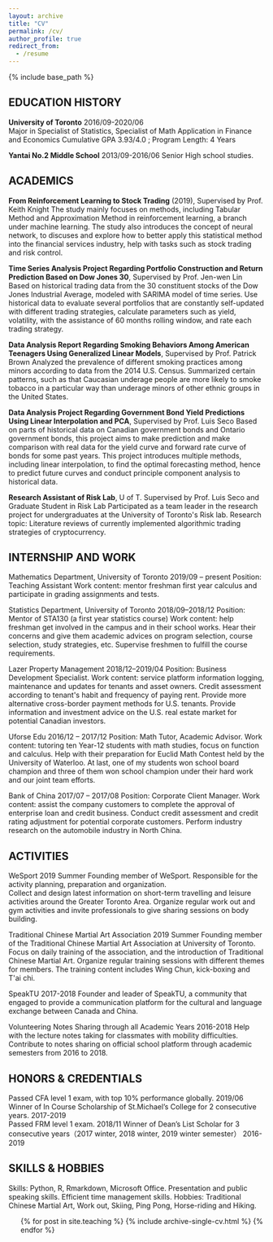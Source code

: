 ```yaml
---
layout: archive
title: "CV"
permalink: /cv/
author_profile: true
redirect_from:
  - /resume
---
```


{% include base_path %}

## EDUCATION HISTORY
**University of Toronto**                                   2016/09-2020/06                             
Major in Specialist of Statistics, Specialist of Math Application in Finance and Economics 
Cumulative GPA 3.93/4.0 ; Program Length: 4 Years	

**Yantai No.2 Middle School**                               2013/09-2016/06
Senior High school studies.

## ACADEMICS
**From Reinforcement Learning to Stock Trading** (2019), Supervised by Prof. Keith Knight
The study mainly focuses on methods, including Tabular Method and Approximation Method in reinforcement learning, a branch under machine learning. The study also introduces the concept of neural network, to discuses and explore how to better apply this statistical method into the financial services industry, help with tasks such as stock trading and risk control. 

**Time Series Analysis Project Regarding Portfolio Construction and Return Prediction Based on Dow Jones 30**, Supervised by Prof. Jen-wen Lin
Based on historical trading data from the 30 constituent stocks of the Dow Jones Industrial Average, modeled with SARIMA model of time series. Use historical data to evaluate several portfolios that are constantly self-updated with different trading strategies, calculate parameters such as yield, volatility, with the assistance of 60 months rolling window, and rate each trading strategy.

**Data Analysis Report Regarding Smoking Behaviors Among American Teenagers Using Generalized Linear Models**, Supervised by Prof. Patrick Brown 
Analyzed the prevalence of different smoking practices among minors according to data from the 2014 U.S. Census. Summarized certain patterns, such as that Caucasian underage people are more likely to smoke tobacco in a particular way than underage minors of other ethnic groups in the United States.

**Data Analysis Project Regarding Government Bond Yield Predictions Using Linear Interpolation and PCA**, Supervised by Prof. Luis Seco
Based on parts of historical data on Canadian government bonds and Ontario government bonds, this project aims to make prediction and make comparison with real data for the yield curve and forward rate curve of bonds for some past years. This project introduces multiple methods, including linear interpolation, to find the optimal forecasting method, hence to predict future curves and conduct principle component analysis to historical data. 

**Research Assistant of Risk Lab**, U of T. Supervised by Prof. Luis Seco and Graduate Student in Risk Lab
Participated as a team leader in the research project for undergraduates at the University of Toronto's Risk lab. Research topic: Literature reviews of currently implemented algorithmic trading strategies of cryptocurrency. 

## INTERNSHIP AND WORK
Mathematics Department, University of Toronto		    								2019/09 – present
Position: Teaching Assistant
Work content: mentor freshman first year calculus and participate in grading assignments and tests.  

Statistics Department, University of Toronto 										    2018/09–2018/12
Position: Mentor of STA130 (a first year statistics course)
Work content: help freshman get involved in the campus and in their school works. Hear their concerns and give them academic advices on program selection, course selection, study strategies, etc. Supervise freshmen to fulfill the course requirements.

Lazer Property Management                                                       2018/12–2019/04
Position: Business Development Specialist. 
Work content: service platform information logging, maintenance and updates for tenants and asset owners.
Credit assessment according to tenant's habit and frequency of paying rent.
Provide more alternative cross-border payment methods for U.S. tenants.
Provide information and investment advice on the U.S. real estate market for potential Canadian investors.

Uforse Edu                                                                      2016/12 – 2017/12
Position: Math Tutor, Academic Advisor.
Work content: tutoring ten Year-12 students with math studies, focus on function and calculus. Help with their preparation for Euclid Math Contest held by the University of Waterloo. At last, one of my students won school board champion and three of them won school champion under their hard work and our joint team efforts. 

Bank of China                                                                   2017/07 – 2017/08
Position: Corporate Client Manager.
Work content: assist the company customers to complete the approval of enterprise loan and credit business.
Conduct credit assessment and credit rating adjustment for potential corporate customers.
Perform industry research on the automobile industry in North China.

## ACTIVITIES 
WeSport                                                                           2019 Summer
Founding member of WeSport. Responsible for the activity planning, preparation and organization.  
Collect and design latest information on short-term travelling and leisure activities around the Greater Toronto Area. 
Organize regular work out and gym activities and invite professionals to give sharing sessions on body building.

Traditional Chinese Martial Art Association                                       2019 Summer
Founding member of the Traditional Chinese Martial Art Association at University of Toronto. Focus on daily training of the association, and the introduction of Traditional Chinese Martial Art. Organize regular training sessions with different themes for members. The training content includes Wing Chun, kick-boxing and T'ai chi. 

SpeakTU                                                                           2017-2018
Founder and leader of SpeakTU, a community that engaged to provide a communication platform for the cultural and language exchange between Canada and China. 

Volunteering Notes Sharing through all Academic Years                             2016-2018
Help with the lecture notes taking for classmates with mobility difficulties. Contribute to notes sharing on official school platform through academic semesters from 2016 to 2018.  

## HONORS & CREDENTIALS
Passed CFA level 1 exam, with top 10% performance globally.                                             2019/06
Winner of In Course Scholarship of St.Michael’s College for 2 consecutive years.                        2017-2019  
Passed FRM level 1 exam.                                                                                2018/11
Winner of Dean’s List Scholar for 3 consecutive years（2017 winter, 2018 winter, 2019 winter semester） 2016-2019  

## SKILLS & HOBBIES
Skills: Python, R, Rmarkdown, Microsoft Office. Presentation and public speaking skills. Efficient time management skills.
Hobbies: Traditional Chinese Martial Art, Work out, Skiing, Ping Pong, Horse-riding and Hiking.


  <ul>{% for post in site.teaching %}
    {% include archive-single-cv.html %}
  {% endfor %}</ul>
  


  
  
